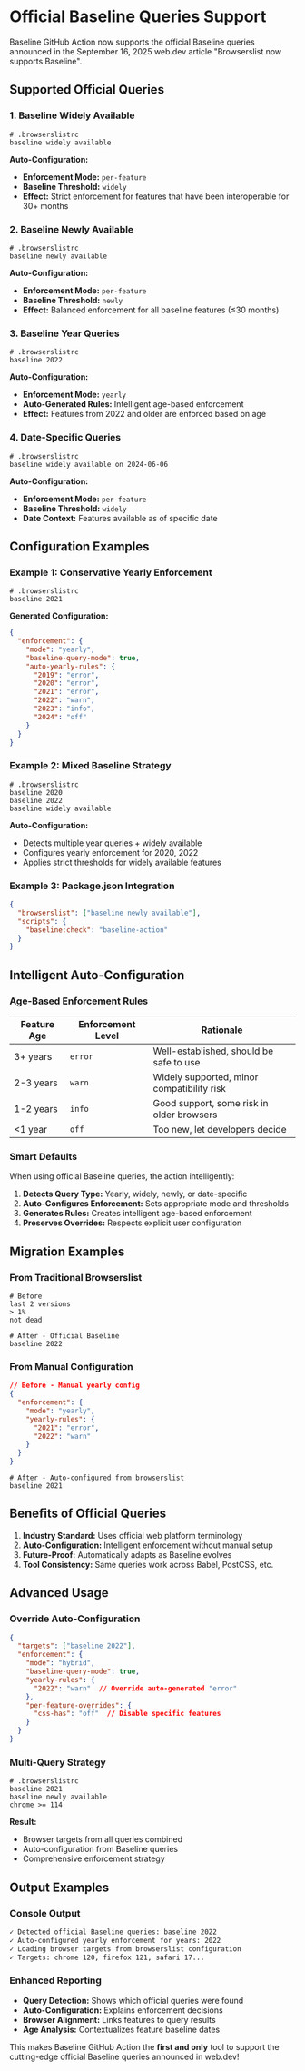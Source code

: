 # Official Baseline Queries Support

Baseline GitHub Action now supports the official Baseline queries announced in the September 16, 2025 web.dev article "Browserslist now supports Baseline".

## Supported Official Queries

### 1. Baseline Widely Available
```
# .browserslistrc
baseline widely available
```

**Auto-Configuration:**
- **Enforcement Mode:** `per-feature`
- **Baseline Threshold:** `widely`
- **Effect:** Strict enforcement for features that have been interoperable for 30+ months

### 2. Baseline Newly Available
```
# .browserslistrc
baseline newly available
```

**Auto-Configuration:**
- **Enforcement Mode:** `per-feature`
- **Baseline Threshold:** `newly`
- **Effect:** Balanced enforcement for all baseline features (≤30 months)

### 3. Baseline Year Queries
```
# .browserslistrc
baseline 2022
```

**Auto-Configuration:**
- **Enforcement Mode:** `yearly`
- **Auto-Generated Rules:** Intelligent age-based enforcement
- **Effect:** Features from 2022 and older are enforced based on age

### 4. Date-Specific Queries
```
# .browserslistrc
baseline widely available on 2024-06-06
```

**Auto-Configuration:**
- **Enforcement Mode:** `per-feature`
- **Baseline Threshold:** `widely`
- **Date Context:** Features available as of specific date

## Configuration Examples

### Example 1: Conservative Yearly Enforcement
```
# .browserslistrc
baseline 2021
```

**Generated Configuration:**
```json
{
  "enforcement": {
    "mode": "yearly",
    "baseline-query-mode": true,
    "auto-yearly-rules": {
      "2019": "error",
      "2020": "error", 
      "2021": "error",
      "2022": "warn",
      "2023": "info",
      "2024": "off"
    }
  }
}
```

### Example 2: Mixed Baseline Strategy
```
# .browserslistrc
baseline 2020
baseline 2022
baseline widely available
```

**Auto-Configuration:**
- Detects multiple year queries + widely available
- Configures yearly enforcement for 2020, 2022
- Applies strict thresholds for widely available features

### Example 3: Package.json Integration
```json
{
  "browserslist": ["baseline newly available"],
  "scripts": {
    "baseline:check": "baseline-action"
  }
}
```

## Intelligent Auto-Configuration

### Age-Based Enforcement Rules

| Feature Age | Enforcement Level | Rationale |
|-------------|------------------|-----------|
| 3+ years | `error` | Well-established, should be safe to use |
| 2-3 years | `warn` | Widely supported, minor compatibility risk |
| 1-2 years | `info` | Good support, some risk in older browsers |
| <1 year | `off` | Too new, let developers decide |

### Smart Defaults

When using official Baseline queries, the action intelligently:

1. **Detects Query Type:** Yearly, widely, newly, or date-specific
2. **Auto-Configures Enforcement:** Sets appropriate mode and thresholds
3. **Generates Rules:** Creates intelligent age-based enforcement
4. **Preserves Overrides:** Respects explicit user configuration

## Migration Examples

### From Traditional Browserslist
```
# Before
last 2 versions
> 1%
not dead

# After - Official Baseline
baseline 2022
```

### From Manual Configuration
```json
// Before - Manual yearly config
{
  "enforcement": {
    "mode": "yearly",
    "yearly-rules": {
      "2021": "error",
      "2022": "warn"
    }
  }
}
```

```
# After - Auto-configured from browserslist
baseline 2021
```

## Benefits of Official Queries

1. **Industry Standard:** Uses official web platform terminology
2. **Auto-Configuration:** Intelligent enforcement without manual setup
3. **Future-Proof:** Automatically adapts as Baseline evolves
4. **Tool Consistency:** Same queries work across Babel, PostCSS, etc.

## Advanced Usage

### Override Auto-Configuration
```json
{
  "targets": ["baseline 2022"],
  "enforcement": {
    "mode": "hybrid",
    "baseline-query-mode": true,
    "yearly-rules": {
      "2022": "warn"  // Override auto-generated "error"
    },
    "per-feature-overrides": {
      "css-has": "off"  // Disable specific features
    }
  }
}
```

### Multi-Query Strategy
```
# .browserslistrc
baseline 2021
baseline newly available
chrome >= 114
```

**Result:**
- Browser targets from all queries combined
- Auto-configuration from Baseline queries
- Comprehensive enforcement strategy

## Output Examples

### Console Output
```bash
✓ Detected official Baseline queries: baseline 2022
✓ Auto-configured yearly enforcement for years: 2022
✓ Loading browser targets from browserslist configuration
✓ Targets: chrome 120, firefox 121, safari 17...
```

### Enhanced Reporting
- **Query Detection:** Shows which official queries were found
- **Auto-Configuration:** Explains enforcement decisions
- **Browser Alignment:** Links features to query results
- **Age Analysis:** Contextualizes feature baseline dates

This makes Baseline GitHub Action the **first and only** tool to support the cutting-edge official Baseline queries announced in web.dev!